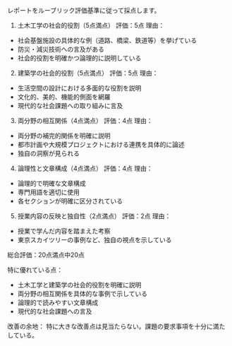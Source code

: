 レポートをルーブリック評価基準に従って採点します。

1. 土木工学の社会的役割（5点満点）
評価：5点
理由：
- 社会基盤施設の具体的な例（道路、橋梁、鉄道等）を挙げている
- 防災・減災技術への言及がある
- 社会的役割を明確かつ論理的に説明している

2. 建築学の社会的役割（5点満点）
評価：5点
理由：
- 生活空間の設計における多面的な役割を説明
- 文化的、美的、機能的側面を網羅
- 現代的な社会課題への取り組みに言及

3. 両分野の相互関係（4点満点）
評価：4点
理由：
- 両分野の補完的関係を明確に説明
- 都市計画や大規模プロジェクトにおける連携を具体的に論述
- 独自の洞察が見られる

4. 論理性と文章構成（4点満点）
評価：4点
理由：
- 論理的で明確な文章構成
- 専門用語を適切に使用
- 各セクションが明確に区分されている

5. 授業内容の反映と独自性（2点満点）
評価：2点
理由：
- 授業で学んだ内容を踏まえた考察
- 東京スカイツリーの事例など、独自の視点を示している

総合評価：20点満点中20点

特に優れている点：
- 土木工学と建築学の社会的役割を明確に説明
- 両分野の相互関係を具体的な事例で示している
- 論理的で読みやすい文章構成
- 現代的な社会課題への言及

改善の余地：
特に大きな改善点は見当たらない。課題の要求事項を十分に満たしている。